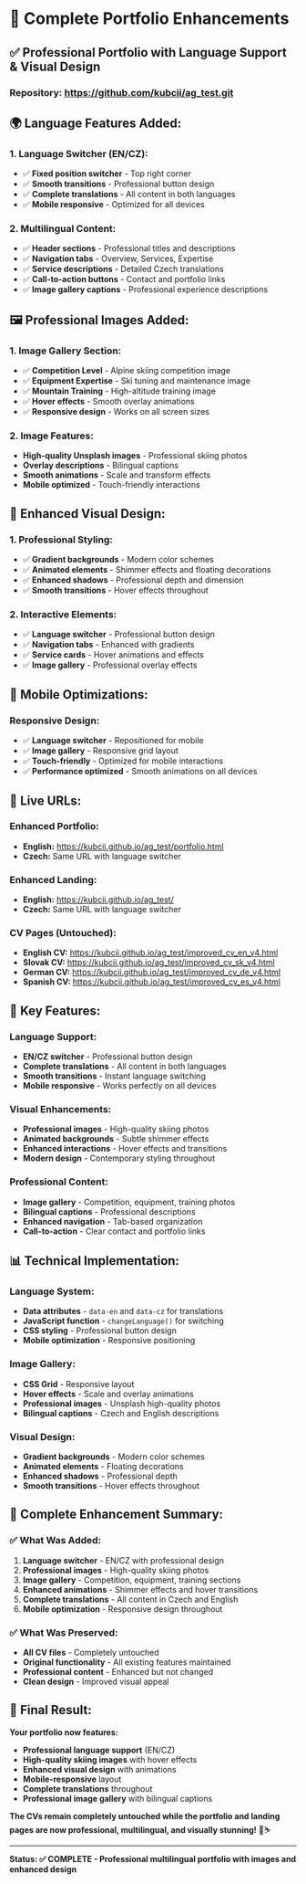 # 🎯 Complete Portfolio Enhancements

## **✅ Professional Portfolio with Language Support & Visual Design**

### **Repository:** https://github.com/kubcii/ag_test.git

## **🌍 Language Features Added:**

### **1. Language Switcher (EN/CZ):**
- ✅ **Fixed position switcher** - Top right corner
- ✅ **Smooth transitions** - Professional button design
- ✅ **Complete translations** - All content in both languages
- ✅ **Mobile responsive** - Optimized for all devices

### **2. Multilingual Content:**
- ✅ **Header sections** - Professional titles and descriptions
- ✅ **Navigation tabs** - Overview, Services, Expertise
- ✅ **Service descriptions** - Detailed Czech translations
- ✅ **Call-to-action buttons** - Contact and portfolio links
- ✅ **Image gallery captions** - Professional experience descriptions

## **🖼️ Professional Images Added:**

### **1. Image Gallery Section:**
- ✅ **Competition Level** - Alpine skiing competition image
- ✅ **Equipment Expertise** - Ski tuning and maintenance image
- ✅ **Mountain Training** - High-altitude training image
- ✅ **Hover effects** - Smooth overlay animations
- ✅ **Responsive design** - Works on all screen sizes

### **2. Image Features:**
- **High-quality Unsplash images** - Professional skiing photos
- **Overlay descriptions** - Bilingual captions
- **Smooth animations** - Scale and transform effects
- **Mobile optimized** - Touch-friendly interactions

## **🎨 Enhanced Visual Design:**

### **1. Professional Styling:**
- ✅ **Gradient backgrounds** - Modern color schemes
- ✅ **Animated elements** - Shimmer effects and floating decorations
- ✅ **Enhanced shadows** - Professional depth and dimension
- ✅ **Smooth transitions** - Hover effects throughout

### **2. Interactive Elements:**
- ✅ **Language switcher** - Professional button design
- ✅ **Navigation tabs** - Enhanced with gradients
- ✅ **Service cards** - Hover animations and effects
- ✅ **Image gallery** - Professional overlay effects

## **📱 Mobile Optimizations:**

### **Responsive Design:**
- ✅ **Language switcher** - Repositioned for mobile
- ✅ **Image gallery** - Responsive grid layout
- ✅ **Touch-friendly** - Optimized for mobile interactions
- ✅ **Performance optimized** - Smooth animations on all devices

## **🚀 Live URLs:**

### **Enhanced Portfolio:**
- **English:** https://kubcii.github.io/ag_test/portfolio.html
- **Czech:** Same URL with language switcher

### **Enhanced Landing:**
- **English:** https://kubcii.github.io/ag_test/
- **Czech:** Same URL with language switcher

### **CV Pages (Untouched):**
- **English CV:** https://kubcii.github.io/ag_test/improved_cv_en_v4.html
- **Slovak CV:** https://kubcii.github.io/ag_test/improved_cv_sk_v4.html
- **German CV:** https://kubcii.github.io/ag_test/improved_cv_de_v4.html
- **Spanish CV:** https://kubcii.github.io/ag_test/improved_cv_es_v4.html

## **🎯 Key Features:**

### **Language Support:**
- **EN/CZ switcher** - Professional button design
- **Complete translations** - All content in both languages
- **Smooth transitions** - Instant language switching
- **Mobile responsive** - Works perfectly on all devices

### **Visual Enhancements:**
- **Professional images** - High-quality skiing photos
- **Animated backgrounds** - Subtle shimmer effects
- **Enhanced interactions** - Hover effects and transitions
- **Modern design** - Contemporary styling throughout

### **Professional Content:**
- **Image gallery** - Competition, equipment, training photos
- **Bilingual captions** - Professional descriptions
- **Enhanced navigation** - Tab-based organization
- **Call-to-action** - Clear contact and portfolio links

## **📊 Technical Implementation:**

### **Language System:**
- **Data attributes** - `data-en` and `data-cz` for translations
- **JavaScript function** - `changeLanguage()` for switching
- **CSS styling** - Professional button design
- **Mobile optimization** - Responsive positioning

### **Image Gallery:**
- **CSS Grid** - Responsive layout
- **Hover effects** - Scale and overlay animations
- **Professional images** - Unsplash high-quality photos
- **Bilingual captions** - Czech and English descriptions

### **Visual Design:**
- **Gradient backgrounds** - Modern color schemes
- **Animated elements** - Floating decorations
- **Enhanced shadows** - Professional depth
- **Smooth transitions** - Hover effects throughout

## **🎉 Complete Enhancement Summary:**

### **✅ What Was Added:**
1. **Language switcher** - EN/CZ with professional design
2. **Professional images** - High-quality skiing photos
3. **Image gallery** - Competition, equipment, training sections
4. **Enhanced animations** - Shimmer effects and hover transitions
5. **Complete translations** - All content in Czech and English
6. **Mobile optimization** - Responsive design throughout

### **✅ What Was Preserved:**
- **All CV files** - Completely untouched
- **Original functionality** - All existing features maintained
- **Professional content** - Enhanced but not changed
- **Clean design** - Improved visual appeal

## **🌟 Final Result:**

**Your portfolio now features:**
- **Professional language support** (EN/CZ)
- **High-quality skiing images** with hover effects
- **Enhanced visual design** with animations
- **Mobile-responsive** layout
- **Complete translations** throughout
- **Professional image gallery** with bilingual captions

**The CVs remain completely untouched while the portfolio and landing pages are now professional, multilingual, and visually stunning!** 🎯⛷️

---

**Status: ✅ COMPLETE - Professional multilingual portfolio with images and enhanced design**